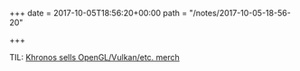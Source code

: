 +++
date = 2017-10-05T18:56:20+00:00
path = "/notes/2017-10-05-18-56-20"

+++

TIL: [Khronos sells OpenGL/Vulkan/etc. merch](https://www.khronos.org/store/)